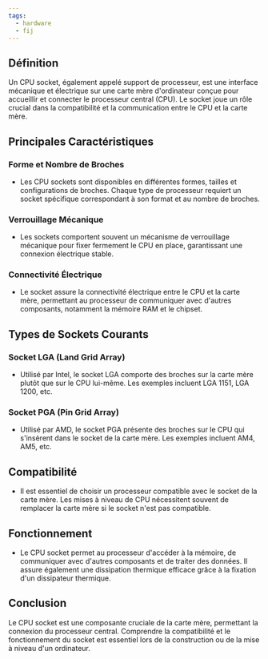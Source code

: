 ```yaml
---
tags:
  - hardware
  - fij
---
```


## Définition
Un CPU socket, également appelé support de processeur, est une interface mécanique et électrique sur une carte mère d'ordinateur conçue pour accueillir et connecter le processeur central (CPU). Le socket joue un rôle crucial dans la compatibilité et la communication entre le CPU et la carte mère.

## Principales Caractéristiques

### Forme et Nombre de Broches
- Les CPU sockets sont disponibles en différentes formes, tailles et configurations de broches. Chaque type de processeur requiert un socket spécifique correspondant à son format et au nombre de broches.

### Verrouillage Mécanique
- Les sockets comportent souvent un mécanisme de verrouillage mécanique pour fixer fermement le CPU en place, garantissant une connexion électrique stable.

### Connectivité Électrique
- Le socket assure la connectivité électrique entre le CPU et la carte mère, permettant au processeur de communiquer avec d'autres composants, notamment la mémoire RAM et le chipset.

## Types de Sockets Courants

### Socket LGA (Land Grid Array)
- Utilisé par Intel, le socket LGA comporte des broches sur la carte mère plutôt que sur le CPU lui-même. Les exemples incluent LGA 1151, LGA 1200, etc.

### Socket PGA (Pin Grid Array)
- Utilisé par AMD, le socket PGA présente des broches sur le CPU qui s'insèrent dans le socket de la carte mère. Les exemples incluent AM4, AM5, etc.

## Compatibilité
- Il est essentiel de choisir un processeur compatible avec le socket de la carte mère. Les mises à niveau de CPU nécessitent souvent de remplacer la carte mère si le socket n'est pas compatible.

## Fonctionnement
- Le CPU socket permet au processeur d'accéder à la mémoire, de communiquer avec d'autres composants et de traiter des données. Il assure également une dissipation thermique efficace grâce à la fixation d'un dissipateur thermique.

## Conclusion
Le CPU socket est une composante cruciale de la carte mère, permettant la connexion du processeur central. Comprendre la compatibilité et le fonctionnement du socket est essentiel lors de la construction ou de la mise à niveau d'un ordinateur.
